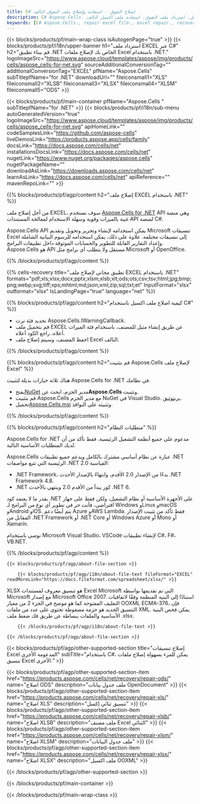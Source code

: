 ```yaml
---
title: C# إصلاح التفوق - استعادة وإصلاح ملف التفوق التالف
description: C# Aspose.Cells. تصليح اكسل. اصلاح ملف اكسل. أداة استرداد التفوق. تفوق الفساد. استعادة بيانات الاكسل. استرداد ملف التفوق. استعادة ملف اكسيل التالف.
keywords: [C# Aspose.Cells., repair excel file., excel repair., recover corrupted excel file., repair corrupted excel., recover excel., fix excel file., excel corruption., restore excel data., excel file recovery., recover corrupted excel file.]
---
```

{{< blocks/products/pf/main-wrap-class isAutogenPage="true" >}}
{{< blocks/products/pf/i18n/upper-banner h1="استرداد ملف EXCEL عبر C#" h2="قم ببناء تطبيق .NET الخاص بك لإصلاح ملفات Excel باستخدام .NET." logoImageSrc="https://www.aspose.cloud/templates/aspose/img/products/cells/aspose_cells-for-net.svg" sourceAdditionalConversionTag="" additionalConversionTag="EXCEL" pfName="Aspose.Cells" subTitlepfName="for .NET" downloadUrl="" fileiconsmall1="XLS" fileiconsmall2="XLSB" fileiconsmall3="XLSX" fileiconsmall4="XLSM" fileiconsmall5="ODS" >}}

{{< blocks/products/pf/main-container pfName="Aspose.Cells " subTitlepfName="for .NET" >}}
{{< blocks/products/pf/i18n/sub-menu autoGeneratedVersion="true" logoImageSrc="https://www.aspose.cloud/templates/aspose/img/products/cells/aspose_cells-for-net.svg" apiHomeLink="" codeSamplesLink="https://github.com/aspose-cells" liveDemosLink="https://products.aspose.app/cells/family" docsLink="https://docs.aspose.com/cells/net" installationsDocsLink="https://docs.aspose.com/cells/net" nugetLink="https://www.nuget.org/packages/aspose.cells" nugetPackageName="" downloadAsLink="https://downloads.aspose.com/cells/net" learnAsLink="https://docs.aspose.com/cells/net" apiReference="" mavenRepoLink="" >}}

{{% blocks/products/pf/agp/content h2="إصلاح ملف EXCEL باستخدام .NET" %}}

 من أجل إصلاح ملف EXCEL، سوف نستخدم
 [Aspose.Cells for .NET](https://products.aspose.com/cells/net) 
 API وهي منصة غنية بالميزات وقوية وسهلة الاستخدام لمعالجة المستندات API لمنصة C#.
 
 Aspose.Cells API يمكن استخدامه لإنشاء وتحرير وتحويل وتقديم Microsoft تنسيقات Excel إلى تنسيقات مختلفة. علاوة على ذلك، يمكن استخدامه للرسوم البيانية الشاملة وإعداد التقارير القابلة للتطوير والحسابات الموثوقة داخل تطبيقات البرامج. Aspose.Cells هو API مستقل ولا يتطلب أي برامج مثل Microsoft أو OpenOffice.

{{% /blocks/products/pf/agp/content %}}

{{% cells-recovery title="تطبيق مجاني لإصلاح ملف EXCEL باستخدام .NET" formats="pdf;xls;xlsx;docx;pptx;xlsm;xlsb;xlt;ods;ots;csv;tsv;html;jpg;bmp;png;webp;svg;tiff;xps;mhtml;md;json;xml;zip;sql;txt;et" InputFormat="xlsx" outformat="xlsx" IsLandingPage="true" language="net" %}}

{{% blocks/products/pf/agp/content h2="كيفية اصلاح ملف اكسيل باستخدام C#" %}}

+ تحديد فئة ترث Aspose.Cells.IWarningCallback.
+ قم بتحميل ملف EXCEL عن طريق إنشاء مثيل للمصنف، باستخدام فئة الميراث أعلاه، راجع الكود أعلاه.
+ احفظ المصنف، وسيتم إصلاح ملف Excel التالف.

{{% /blocks/products/pf/agp/content %}}


{{% blocks/products/pf/agp/content h2="قم بتثبيت Aspose.Cells لإصلاح ملف Excel" %}}

هناك ثلاثة خيارات بديلة لتثبيت Aspose.Cells for .NET في نظامك.
-  يفتح[NuGet](https://www.nuget.org/packages/aspose.cells) مدير الحزم، ابحث عن**Aspose.Cells** وتثبيت.
-  قم بتثبيت Aspose.Cells مع مدير الحزم NuGet في Visual Studio. يرى[توثيق](https://docs.aspose.com/cells/net/getting-started/#install-asposecells-through-nuget). 
-  تحميل[Aspose.Cells.msi](https://releases.aspose.com/cells/net/) وتثبيته على النوافذ.

{{% /blocks/products/pf/agp/content %}}

    
{{% blocks/products/pf/agp/content h2="متطلبات النظام" %}}

 Aspose.Cells for .NET مدعوم على جميع أنظمة التشغيل الرئيسية. فقط تأكد من أن لديك المتطلبات الأساسية التالية.
 
Aspose.Cells عبارة عن نظام أساسي مشترك بالكامل ويدعم جميع تطبيقات .NET الرئيسية التي تتبع مواصفات .NET القياسية 2.0:
-  .NET Framework، بدءًا من الإصدار 2.0 الأقدم، وانتهاءً بالإصدار الأحدث .NET Framework 4.8.
-  .NET كور يبدأ من الأقدم 2.0 وينتهي بالأحدث .NET 6.

بقدر ما لا يعتمد كود .NET على الأجهزة الأساسية أو نظام التشغيل، ولكن فقط على جهاز افتراضي، فأنت حر في تطوير أي نوع من البرامج لـ Windows وLinux وmacOS وAndroid وiOS. يتم أيضًا دعم Azure وAWS Lambda. فقط تأكد من تثبيت الإصدار المقابل من .NET Framework أو .NET Core أو Windows Azure أو Mono أو Xamarin.

نوصي باستخدام Microsoft Visual Studio، VSCode لإنشاء تطبيقات C#، F#، VB.NET.

{{% /blocks/products/pf/agp/content %}}
    
    
<!-- aboutfile Starts -->

    {{< blocks/products/pf/agp/about-file-section >}}

        {{< blocks/products/pf/agp/i18n/about-file-text fileFormat="EXCEL" readMoreLink="https://docs.fileformat.com/spreadsheet/xlsx/" >}}
XLSX هو تنسيق معروف لمستندات Excel Microsoft التي تم تقديمها بواسطة Microsoft مع إصدار Microsoft Office 2007. استنادًا إلى البنية المنظمة وفقًا لاتفاقيات التغليف المفتوحة كما هو موضح في الجزء 2 من معيار OOXML ECMA-376، فإن التنسيق الجديد هو حزمة مضغوطة تحتوي على عدد من ملفات XML. يمكن فحص البنية الأساسية والملفات ببساطة عن طريق فك ضغط ملف .xlsx.

        {{< /blocks/products/pf/agp/i18n/about-file-text >}}

    {{< /blocks/products/pf/agp/about-file-section >}}

<!-- aboutfile Ends -->

{{< blocks/products/pf/agp/other-supported-section title="إصلاح تنسيقات Excel المدعومة الأخرى" subTitle="باستخدام C#، يمكن للمرء بسهولة إصلاح ملفات تنسيق Excel الأخرى." >}}

{{< blocks/products/pf/agp/other-supported-section-item href="https://products.aspose.com/cells/net/recovery/repair-ods/" name="اصلاح ODS" description="ملف جدول بيانات OpenDocument" >}}
{{< blocks/products/pf/agp/other-supported-section-item href="https://products.aspose.com/cells/net/recovery/repair-xls/" name="اصلاح XLS" description="تنسيق ثنائي إكسل" >}}
{{< blocks/products/pf/agp/other-supported-section-item href="https://products.aspose.com/cells/net/recovery/repair-xlsb/" name="اصلاح XLSB" description="ملف مصنف Excel الثنائي" >}}
{{< blocks/products/pf/agp/other-supported-section-item href="https://products.aspose.com/cells/net/recovery/repair-xlsm/" name="اصلاح XLSM" description="ملف جدول البيانات" >}}
{{< blocks/products/pf/agp/other-supported-section-item href="https://products.aspose.com/cells/net/recovery/repair-xlsx/" name="اصلاح XLSX" description="ملف اكسيل OOXML" >}}

{{< /blocks/products/pf/agp/other-supported-section >}}

{{< /blocks/products/pf/main-container >}}
    
{{< /blocks/products/pf/main-wrap-class >}}
